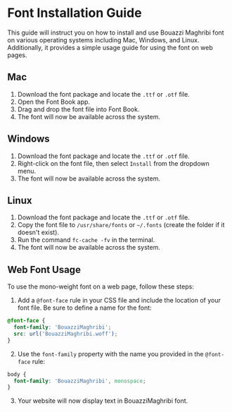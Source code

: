 # Font Installation Guide

This guide will instruct you on how to install and use Bouazzi Maghribi font on various operating systems including Mac, Windows, and Linux. Additionally, it provides a simple usage guide for using the font on web pages.

## Mac

1. Download the font package and locate the `.ttf` or `.otf` file.
2. Open the Font Book app.
3. Drag and drop the font file into Font Book.
4. The font will now be available across the system.

## Windows

1. Download the font package and locate the `.ttf` or `.otf` file.
2. Right-click on the font file, then select `Install` from the dropdown menu.
3. The font will now be available across the system.

## Linux

1. Download the font package and locate the `.ttf` or `.otf` file.
2. Copy the font file to `/usr/share/fonts` or `~/.fonts` (create the folder if it doesn't exist).
3. Run the command `fc-cache -fv` in the terminal.
4. The font will now be available across the system.

## Web Font Usage

To use the mono-weight font on a web page, follow these steps:

1. Add a `@font-face` rule in your CSS file and include the location of your font file. Be sure to define a name for the font:

```css
@font-face {
  font-family: 'BouazziMaghribi';
  src: url('BouazziMaghribi.woff');
}
```

2. Use the `font-family` property with the name you provided in the `@font-face` rule:

```css
body {
  font-family: 'BouazziMaghribi', monospace;
}
```
3. Your website will now display text in BouazziMaghribi font.
